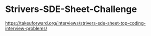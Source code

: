 # Strivers-SDE-Sheet-Challenge
<a>https://takeuforward.org/interviews/strivers-sde-sheet-top-coding-interview-problems/<a/>
